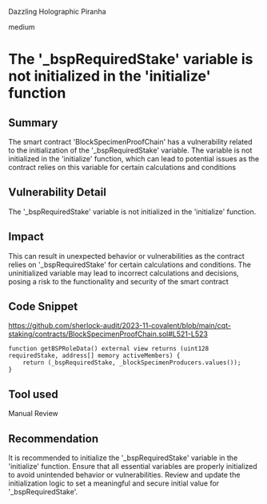 Dazzling Holographic Piranha

medium

# The '_bspRequiredStake' variable is not initialized in the 'initialize' function

## Summary
The smart contract 'BlockSpecimenProofChain' has a vulnerability related to the initialization of the '_bspRequiredStake' variable. The variable is not initialized in the 'initialize' function, which can lead to potential issues as the contract relies on this variable for certain calculations and conditions
## Vulnerability Detail
The '_bspRequiredStake' variable is not initialized in the 'initialize' function.
## Impact
This can result in unexpected behavior or vulnerabilities as the contract relies on '_bspRequiredStake' for certain calculations and conditions. The uninitialized variable may lead to incorrect calculations and decisions, posing a risk to the functionality and security of the smart contract

## Code Snippet

https://github.com/sherlock-audit/2023-11-covalent/blob/main/cqt-staking/contracts/BlockSpecimenProofChain.sol#L521-L523

    function getBSPRoleData() external view returns (uint128 requiredStake, address[] memory activeMembers) {
        return (_bspRequiredStake, _blockSpecimenProducers.values());
    }

## Tool used

Manual Review

## Recommendation
It is recommended to initialize the '_bspRequiredStake' variable in the 'initialize' function. Ensure that all essential variables are properly initialized to avoid unintended behavior or vulnerabilities. Review and update the initialization logic to set a meaningful and secure initial value for '_bspRequiredStake'.
